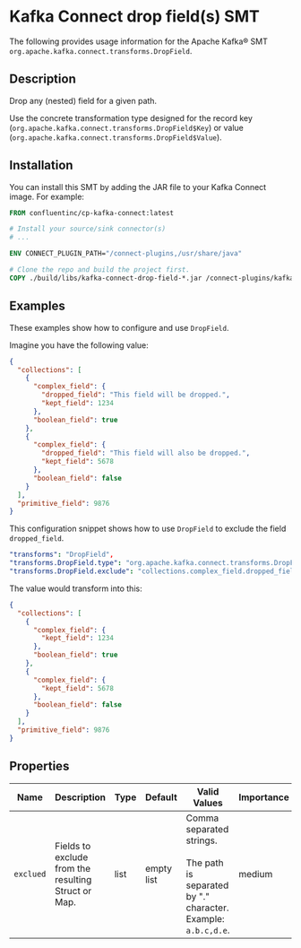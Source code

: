 # Kafka Connect drop field(s) SMT

The following provides usage information for the Apache Kafka® SMT
`org.apache.kafka.connect.transforms.DropField`.

## Description

Drop any (nested) field for a given path.

Use the concrete transformation type designed for the record key (`org.apache.kafka.connect.transforms.DropField$Key`)
or value (`org.apache.kafka.connect.transforms.DropField$Value`).

## Installation

You can install this SMT by adding the JAR file to your Kafka Connect image. For example:

```dockerfile
FROM confluentinc/cp-kafka-connect:latest

# Install your source/sink connector(s)
# ...

ENV CONNECT_PLUGIN_PATH="/connect-plugins,/usr/share/java"

# Clone the repo and build the project first. 
COPY ./build/libs/kafka-connect-drop-field-*.jar /connect-plugins/kafka-connect-transformations/
```

## Examples

These examples show how to configure and use `DropField`.

Imagine you have the following value:

```json
{
  "collections": [
    {
      "complex_field": {
        "dropped_field": "This field will be dropped.",
        "kept_field": 1234
      },
      "boolean_field": true
    },
    {
      "complex_field": {
        "dropped_field": "This field will also be dropped.",
        "kept_field": 5678
      },
      "boolean_field": false
    }
  ],
  "primitive_field": 9876
}
```

This configuration snippet shows how to use `DropField` to exclude the field `dropped_field`.

```yaml
"transforms": "DropField",
"transforms.DropField.type": "org.apache.kafka.connect.transforms.DropField$Value",
"transforms.DropField.exclude": "collections.complex_field.dropped_field"
```

The value would transform into this:

```json
{
  "collections": [
    {
      "complex_field": {
        "kept_field": 1234
      },
      "boolean_field": true
    },
    {
      "complex_field": {
        "kept_field": 5678
      },
      "boolean_field": false
    }
  ],
  "primitive_field": 9876
}
```

## Properties

| Name      | Description                                         | Type | Default    | Valid Values                                                                                     | Importance |
|-----------|-----------------------------------------------------|------|------------|--------------------------------------------------------------------------------------------------|------------|
| `exclued` | Fields to exclude from the resulting Struct or Map. | list | empty list | Comma separated strings.<br/><br/> The path is separated by "." character. Example: `a.b.c,d.e`. | medium     |
